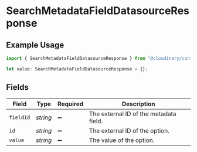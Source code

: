# SearchMetadataFieldDatasourceResponse

## Example Usage

```typescript
import { SearchMetadataFieldDatasourceResponse } from "@cloudinary/config/models/operations";

let value: SearchMetadataFieldDatasourceResponse = {};
```

## Fields

| Field                                  | Type                                   | Required                               | Description                            |
| -------------------------------------- | -------------------------------------- | -------------------------------------- | -------------------------------------- |
| `fieldId`                              | *string*                               | :heavy_minus_sign:                     | The external ID of the metadata field. |
| `id`                                   | *string*                               | :heavy_minus_sign:                     | The external ID of the option.         |
| `value`                                | *string*                               | :heavy_minus_sign:                     | The value of the option.               |